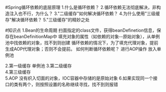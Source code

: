#Spring循环依赖的底层原理
    1.什么是循环依赖？
    2.循环依赖无法彻底解决，非构造注入也不行，为什么？
    3."二级缓存"如何解决循环依赖？
    4.为什么使用"三级缓存"解决循环依赖？
    5."三级缓存"的精妙之处
 
#知识点 
1.Bean的生命周期
    扫面指定的class文件，获得beanDefinetion信息，保存在beanDefinitionMap中
    填充对象的属性（如依赖的对象--原始对象），从单例池中找依赖的对象，找不到则创建
        循环依赖的情况下，为了填充代理对象，提前生成AOP代理对象；否则不会提前。
        如何判断循环依赖呢？
    进行AOP操作
    放入单例池
    
2.第一级缓存   单例池 
3.第二级缓存   
4.第三级缓存   
5.AOP  没有织入切面的对象，IOC容器中存储的是原始对象
6.如果实现同一个接口的类有两个，则按照设置的名称继续寻找，找不到则报错